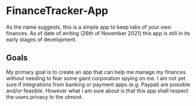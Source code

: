 # FinanceTracker-App
As the name suggests, this is a simple app to keep tabs of your own finances.
As of date of writing (26th of November 2021) this app is still in its early stages of development.

## Goals
My primary goal is to create an app that can help me manage my finances without needing to fear some giant corporation spying on me.
I am not yet sure if integrations from banking or payment apps (e.g. Paypal) are possible and/or feasible.
However what I am sure about is that this app shall respect the users privacy to the utmost.
